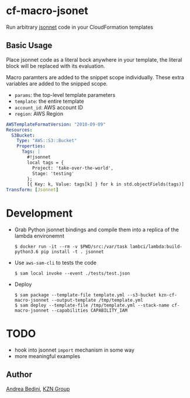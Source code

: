 # cf-macro-jsonet

Run arbitrary [jsonnet](https://jsonnet.org) code in your CloudFormation templates

## Basic Usage

Place jsonnet code as a literal bock anywhere in your template, the literal
block will be replaced with its evaluation.

Macro paramters are added to the snippet scope individually. These extra
variables are added to the snipped scope.

- `params`: the top-level template parameters
- `template`: the entire template
- `account_id`: AWS account ID
- `region`: AWS Region

```yaml
AWSTemplateFormatVersion: "2010-09-09"
Resources:
  S3Bucket:
    Type: "AWS::S3::Bucket"
    Properties:
      Tags: |
        #!jsonnet
        local tags = {
          Project: 'take-over-the-world',
          Stage: 'testing'
        };
        [{ Key: k, Value: tags[k] } for k in std.objectFields(tags)]
Transform: [Jsonnet]
```

# Development

- Grab Python jsonnet bindings and compile them into a replica of the
  lambda environemnt

  ```
  $ docker run -it --rm -v $PWD/src:/var/task lambci/lambda:build-python3.6 pip install -t . jsonnet
  ```

- Use `aws-sam-cli` to tests the code

  ```
  $ sam local invoke --event ./tests/test.json
  ```

- Deploy

  ```
  $ sam package --template-file template.yml --s3-bucket kzn-cf-macro-jsonnet --output-template /tmp/template.yml
  $ sam deploy --template-file /tmp/template.yml --stack-name cf-macro-jsonnet --capabilities CAPABILITY_IAM
  ```

# TODO

- hook into jsonnet `import` mechanism in some way
- more meaningful examples

## Author

[Andrea Bedini](https://github.com/andreabedini), [KZN Group](https://kzn.io)
